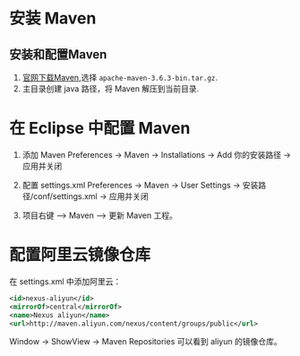 # 安装 Maven

## 安装和配置Maven

1. [官网下载Maven](http://maven.apache.org/download.cgi),选择  `apache-maven-3.6.3-bin.tar.gz`.
2. 主目录创建 java 路径，将 Maven 解压到当前目录.


# 在 Eclipse 中配置 Maven
1. 添加 Maven
    Preferences -> Maven -> Installations -> Add 你的安装路径 -> 应用并关闭

2. 配置 settings.xml
    Preferences -> Maven -> User Settings -> 安装路径/conf/settings.xml -> 应用并关闭

3.  项目右键 --> Maven --> 更新 Maven 工程。


# 配置阿里云镜像仓库
在 settings.xml 中添加阿里云：
```xml
<id>nexus-aliyun</id>
<mirrorOf>central</mirrorOf>
<name>Nexus aliyun</name>
<url>http://maven.aliyun.com/nexus/content/groups/public</url>
```
Window -> ShowView -> Maven Repositories
可以看到 aliyun 的镜像仓库。
